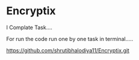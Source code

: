 # Encryptix

I Complate Task....

For run the code run one by one task in terminal.....

https://github.com/shrutibhalodiya11/Encryptix.git
